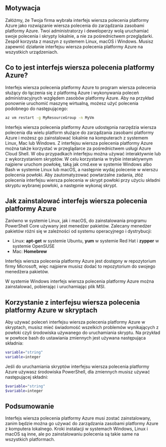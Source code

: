 ## <a name="motivation"></a>Motywacja
Załóżmy, że Twoja firma wybrała interfejs wiersza polecenia platformy Azure jako rozwiązanie wiersza polecenia do zarządzania zasobami platformy Azure. Twoi administratorzy i deweloperzy wolą uruchamiać swoje polecenia i skrypty lokalnie, a nie za pośrednictwem przeglądarki. Zespół korzysta z maszyn z systemem Linux, macOS i Windows. Musisz zapewnić działanie interfejsu wiersza polecenia platformy Azure na wszystkich urządzeniach.

## <a name="what-is-the-azure-cli"></a>Co to jest interfejs wiersza polecenia platformy Azure?
Interfejs wiersza polecenia platformy Azure to program wiersza polecenia służący do łączenia się z platformą Azure i wykonywania poleceń administracyjnych względem zasobów platformy Azure. Aby na przykład ponownie uruchomić maszynę wirtualną, możesz użyć polecenia podobnego do następującego:

 ```bash
 az vm restart -g MyResourceGroup -n MyVm
 ```

Interfejs wiersza polecenia platformy Azure udostępnia narzędzia wiersza polecenia dla wielu platform służące do zarządzania zasobami platformy Azure i możesz go zainstalować lokalnie na komputerach z systemem Linux, Mac lub Windows. Z interfejsu wiersza polecenia platformy Azure można także korzystać w przeglądarce za pośrednictwem usługi Azure Cloud Shell. W obu przypadkach interfejsu można używać interaktywnie lub z wykorzystaniem skryptów. W celu korzystania w trybie interaktywnym najpierw uruchom powłokę, taką jak cmd.exe w systemie Windows albo Bash w systemie Linux lub macOS, a następnie wydaj polecenie w wierszu polecenia powłoki. Aby zautomatyzować powtarzalne zadania, złóż polecenia interfejsu wiersza polecenia w skrypt powłoki przy użyciu składni skryptu wybranej powłoki, a następnie wykonaj skrypt.

## <a name="how-to-install-azure-cli"></a>Jak zainstalować interfejs wiersza polecenia platformy Azure
Zarówno w systemie Linux, jak i macOS, do zainstalowania programu PowerShell Core używany jest menedżer pakietów. Zalecany menedżer pakietów różni się w zależności od systemu operacyjnego i dystrybucji:
- Linux: **apt-get** w systemie Ubuntu, **yum** w systemie Red Hat i **zypper** w systemie OpenSUSE
- Mac: **Homebrew**

Interfejs wiersza polecenia platformy Azure jest dostępny w repozytorium firmy Microsoft, więc najpierw musisz dodać to repozytorium do swojego menedżera pakietów.

W systemie Windows interfejs wiersza polecenia platformy Azure można zainstalować, pobierając i uruchamiając plik MSI.

## <a name="using-the-azure-cli-in-scripts"></a>Korzystanie z interfejsu wiersza polecenia platformy Azure w skryptach
Aby używać poleceń interfejsu wiersza polecenia platformy Azure w skryptach, musisz mieć świadomość wszelkich problemów wynikających z powłoki czyli środowiska używanego do uruchamiania skryptu. Na przykład w powłoce bash do ustawiania zmiennych jest używana następująca składnia:

 ```bash
 variable="string"
 variable=integer
 ```

Jeśli do uruchamiania skryptów interfejsu wiersza polecenia platformy Azure używasz środowiska PowerShell, dla zmiennych musisz używać następującej składni:

 ```powershell
 $variable="string"
 $variable=integer
 ```

## <a name="summary"></a>Podsumowanie
Interfejs wiersza polecenia platformy Azure musi zostać zainstalowany, zanim będzie można go używać do zarządzania zasobami platformy Azure z komputera lokalnego. Kroki instalacji w systemach Windows, Linux i macOS są inne, ale po zainstalowaniu polecenia są takie same na wszystkich platformach. 
